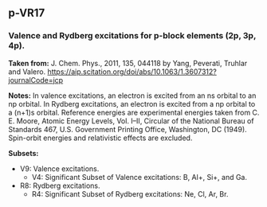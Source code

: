 ## p-VR17
### Valence and Rydberg excitations for p-block elements (2p, 3p, 4p).

**Taken from:** J. Chem. Phys., 2011, 135, 044118 by Yang, Peverati, Truhlar and Valero. https://aip.scitation.org/doi/abs/10.1063/1.3607312?journalCode=jcp

**Notes:** In valence excitations, an electron is excited from an ns orbital to an np orbital. In Rydberg excitations, an electron is excited from a np orbital to a (n+1)s orbital. Reference energies are experimental energies taken from C. E. Moore, Atomic Energy Levels, Vol. I–II, Circular of the National Bureau of Standards 467, U.S. Government Printing Office, Washington, DC (1949). Spin-orbit energies and relativistic effects are excluded.

**Subsets:**
- V9: Valence excitations.
  - V4: Significant Subset of Valence excitations: B, Al+, Si+, and Ga.
- R8: Rydberg excitations.
  - R4: Significant Subset of Rydberg excitations: Ne, Cl, Ar, Br. 
